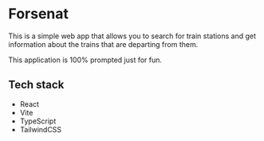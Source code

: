 # Forsenat

This is a simple web app that allows you to search for train stations and get information about the trains that are departing from them.

This application is 100% prompted just for fun.

## Tech stack

- React
- Vite
- TypeScript
- TailwindCSS
